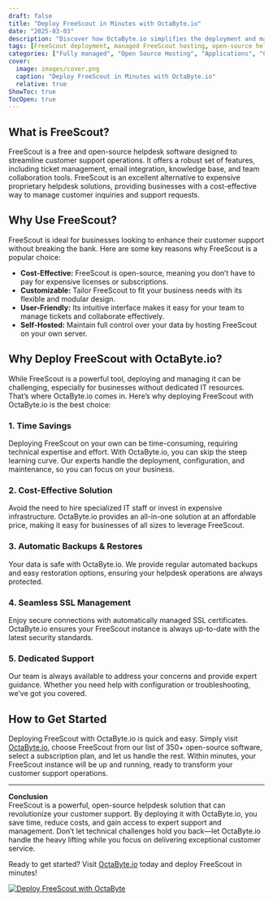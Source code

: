 ```yaml
---
draft: false
title: "Deploy FreeScout in Minutes with OctaByte.io"
date: "2025-03-03"
description: "Discover how OctaByte.io simplifies the deployment and management of FreeScout, a powerful open-source helpdesk software. Save time, reduce costs, and enjoy seamless support with OctaByte's fully managed services."
tags: [FreeScout deployment, managed FreeScout hosting, open-source helpdesk software, OctaByte, FreeScout benefits, managed IT services, FreeScout setup, affordable helpdesk solution]
categories: ["Fully managed", "Open Source Hosting", "Applications", "Customer Support", "FreeScout"]
cover:
  image: images/cover.png
  caption: "Deploy FreeScout in Minutes with OctaByte.io"
  relative: true
ShowToc: true
TocOpen: true
---
```



## What is FreeScout?

FreeScout is a free and open-source helpdesk software designed to streamline customer support operations. It offers a robust set of features, including ticket management, email integration, knowledge base, and team collaboration tools. FreeScout is an excellent alternative to expensive proprietary helpdesk solutions, providing businesses with a cost-effective way to manage customer inquiries and support requests.

## Why Use FreeScout?

FreeScout is ideal for businesses looking to enhance their customer support without breaking the bank. Here are some key reasons why FreeScout is a popular choice:

- **Cost-Effective:** FreeScout is open-source, meaning you don’t have to pay for expensive licenses or subscriptions.
- **Customizable:** Tailor FreeScout to fit your business needs with its flexible and modular design.
- **User-Friendly:** Its intuitive interface makes it easy for your team to manage tickets and collaborate effectively.
- **Self-Hosted:** Maintain full control over your data by hosting FreeScout on your own server.

## Why Deploy FreeScout with OctaByte.io?

While FreeScout is a powerful tool, deploying and managing it can be challenging, especially for businesses without dedicated IT resources. That’s where OctaByte.io comes in. Here’s why deploying FreeScout with OctaByte.io is the best choice:

### 1. **Time Savings**
Deploying FreeScout on your own can be time-consuming, requiring technical expertise and effort. With OctaByte.io, you can skip the steep learning curve. Our experts handle the deployment, configuration, and maintenance, so you can focus on your business.

### 2. **Cost-Effective Solution**
Avoid the need to hire specialized IT staff or invest in expensive infrastructure. OctaByte.io provides an all-in-one solution at an affordable price, making it easy for businesses of all sizes to leverage FreeScout.

### 3. **Automatic Backups & Restores**
Your data is safe with OctaByte.io. We provide regular automated backups and easy restoration options, ensuring your helpdesk operations are always protected.

### 4. **Seamless SSL Management**
Enjoy secure connections with automatically managed SSL certificates. OctaByte.io ensures your FreeScout instance is always up-to-date with the latest security standards.

### 5. **Dedicated Support**
Our team is always available to address your concerns and provide expert guidance. Whether you need help with configuration or troubleshooting, we’ve got you covered.

## How to Get Started

Deploying FreeScout with OctaByte.io is quick and easy. Simply visit [OctaByte.io](https://octabyte.io), choose FreeScout from our list of 350+ open-source software, select a subscription plan, and let us handle the rest. Within minutes, your FreeScout instance will be up and running, ready to transform your customer support operations.

---

**Conclusion**  
FreeScout is a powerful, open-source helpdesk solution that can revolutionize your customer support. By deploying it with OctaByte.io, you save time, reduce costs, and gain access to expert support and management. Don’t let technical challenges hold you back—let OctaByte.io handle the heavy lifting while you focus on delivering exceptional customer service.

Ready to get started? Visit [OctaByte.io](https://octabyte.io) today and deploy FreeScout in minutes!

[![Deploy FreeScout with OctaByte](/images/deploy-on-octabyte.png)](https://octabyte.io/fully-managed-open-source-services/applications/customer-support/freescout)